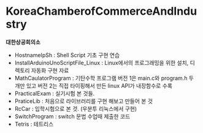 # KoreaChamberofCommerceAndIndustry

**대한상공회의소**  
  
- HostnameIpSh : Shell Script 기초 구현 연습  
- InstallArduinoUnoScriptFile_Linux : Linux에서의 프로그래밍을 위한 설치, 디렉토리 자동화 구현 자료  
- MathCaulatorProgram : 기탄수학 프로그램 버전 1은 main.c와 program.h 두 개만 있고 버전 2는 직접 타이핑해서 만든 linux API가 내장함수로 수록  
- PracticalExam  : 실기시험 본 것들.   
- PraticeLib : 처음으로 라이브러리를 구현 해보고 만들어 본 것   
- RcCar : 입학시험으로 본 것. (우분투 리눅스에서 구현)  
- SwitchProgram : switch 문법 수업때 제출한 코드  
- Tetris : 테트리스  
